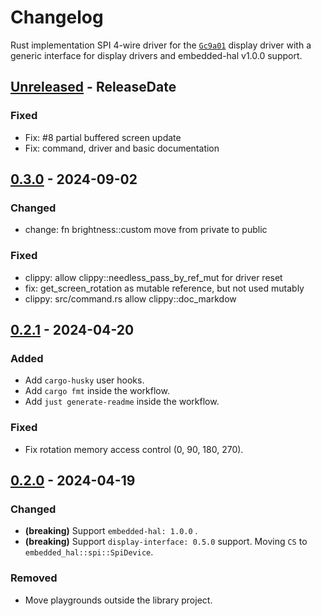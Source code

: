 # Changelog

Rust implementation SPI 4-wire driver for the [`Gc9a01`](https://crates.io/crates/gc9a01-rs) display driver with a generic interface for display drivers and embedded-hal v1.0.0 support.

<!-- next-header -->

## [Unreleased] - ReleaseDate

### Fixed

- Fix: #8 partial buffered screen update
- Fix: command, driver and basic documentation

## [0.3.0] - 2024-09-02

### Changed

- change: fn brightness::custom move from private to public

### Fixed

- clippy: allow clippy::needless_pass_by_ref_mut for driver reset
- fix: get_screen_rotation as mutable reference, but not used mutably
- clippy: src/command.rs allow clippy::doc_markdow

## [0.2.1] - 2024-04-20

### Added

- Add `cargo-husky` user hooks.
- Add `cargo fmt` inside the workflow.
- Add `just generate-readme` inside the workflow.

### Fixed

- Fix rotation memory access control (0, 90, 180, 270).

## [0.2.0] - 2024-04-19

### Changed

- __(breaking)__ Support `embedded-hal: 1.0.0` .
- __(breaking)__ Support `display-interface: 0.5.0` support. Moving `CS` to `embedded_hal::spi::SpiDevice`.

### Removed

- Move playgrounds outside the library project.

<!-- next-url -->
[unreleased]: https://github.com/IniterWorker/gc9a01/compare/0.3.0...HEAD

[0.3.0]: https://github.com/IniterWorker/gc9a01/compare/0.2.1...0.3.0
[0.2.1]: https://github.com/IniterWorker/gc9a01/compare/0.2.0...0.2.1
[0.2.0]: https://github.com/IniterWorker/gc9a01/compare/0.1.0...0.2.0